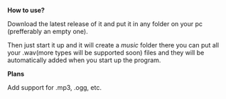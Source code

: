 **How to use?**

Download the latest release of it and put it in any folder on your pc (prefferably an empty one).

Then just start it up and it will create a _music_ folder there you can put all your .wav(more types will be supported soon) files and they will be automatically
added when you start up the program.

**Plans**

Add support for .mp3, .ogg, etc.
